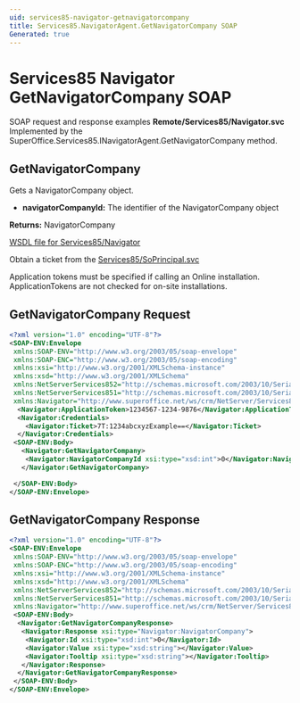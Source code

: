 ```yaml
---
uid: services85-navigator-getnavigatorcompany
title: Services85.NavigatorAgent.GetNavigatorCompany SOAP
Generated: true
---
```


# Services85 Navigator GetNavigatorCompany SOAP

SOAP request and response examples **Remote/Services85/Navigator.svc**
Implemented by the <see cref="M:SuperOffice.Services85.INavigatorAgent.GetNavigatorCompany">SuperOffice.Services85.INavigatorAgent.GetNavigatorCompany</see> method.

## GetNavigatorCompany

Gets a NavigatorCompany object.

* **navigatorCompanyId:** The identifier of the NavigatorCompany object

**Returns:** NavigatorCompany


[WSDL file for Services85/Navigator](../Services85-Navigator.md)

Obtain a ticket from the [Services85/SoPrincipal.svc](../SoPrincipal/index.md)

Application tokens must be specified if calling an Online installation. ApplicationTokens are not checked for on-site installations.

## GetNavigatorCompany Request

```xml
<?xml version="1.0" encoding="UTF-8"?>
<SOAP-ENV:Envelope
 xmlns:SOAP-ENV="http://www.w3.org/2003/05/soap-envelope"
 xmlns:SOAP-ENC="http://www.w3.org/2003/05/soap-encoding"
 xmlns:xsi="http://www.w3.org/2001/XMLSchema-instance"
 xmlns:xsd="http://www.w3.org/2001/XMLSchema"
 xmlns:NetServerServices852="http://schemas.microsoft.com/2003/10/Serialization/Arrays"
 xmlns:NetServerServices851="http://schemas.microsoft.com/2003/10/Serialization/"
 xmlns:Navigator="http://www.superoffice.net/ws/crm/NetServer/Services85">
  <Navigator:ApplicationToken>1234567-1234-9876</Navigator:ApplicationToken>
  <Navigator:Credentials>
    <Navigator:Ticket>7T:1234abcxyzExample==</Navigator:Ticket>
  </Navigator:Credentials>
 <SOAP-ENV:Body>
   <Navigator:GetNavigatorCompany>
    <Navigator:NavigatorCompanyId xsi:type="xsd:int">0</Navigator:NavigatorCompanyId>
   </Navigator:GetNavigatorCompany>

 </SOAP-ENV:Body>
</SOAP-ENV:Envelope>

```


## GetNavigatorCompany Response

```xml
<?xml version="1.0" encoding="UTF-8"?>
<SOAP-ENV:Envelope
 xmlns:SOAP-ENV="http://www.w3.org/2003/05/soap-envelope"
 xmlns:SOAP-ENC="http://www.w3.org/2003/05/soap-encoding"
 xmlns:xsi="http://www.w3.org/2001/XMLSchema-instance"
 xmlns:xsd="http://www.w3.org/2001/XMLSchema"
 xmlns:NetServerServices852="http://schemas.microsoft.com/2003/10/Serialization/Arrays"
 xmlns:NetServerServices851="http://schemas.microsoft.com/2003/10/Serialization/"
 xmlns:Navigator="http://www.superoffice.net/ws/crm/NetServer/Services85">
 <SOAP-ENV:Body>
  <Navigator:GetNavigatorCompanyResponse>
   <Navigator:Response xsi:type="Navigator:NavigatorCompany">
    <Navigator:Id xsi:type="xsd:int">0</Navigator:Id>
    <Navigator:Value xsi:type="xsd:string"></Navigator:Value>
    <Navigator:Tooltip xsi:type="xsd:string"></Navigator:Tooltip>
   </Navigator:Response>
  </Navigator:GetNavigatorCompanyResponse>
 </SOAP-ENV:Body>
</SOAP-ENV:Envelope>

```


